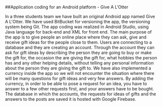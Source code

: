 ##Application coding for an Android platform - Give A L'Otter

In a three students team we have built an original Android app named Give A L'Otter. We have used
BitBucket for versioning the app, the versioning system being Git. The app coding was realized in Android
Studio, using Java language for back-end and XML for front end. The main purpose of the app is to give
people an online place where they can ask, give and receive gift ideas for the people close to them. Users
are connecting to a database and they are creating an account. Through the account they can ask for gift
ideas by describing the person they are going to buy or make the gift for, the occasion the are giving the
gift for, what hobbies the person has and any other helping details, without telling any personal
information about the person they are giving the gift to. We have also implemented a currency inside the
app so we will not encounter the situation where there will be many questions for gift ideas and very few
answers. By adding the currency, in order to be able to pose a request for an idea, you have to answer to a
few other requests first, and your answers have to be bought. The database in which the accounts, the
requests for ideas of gifts and the answers to the posts are saved it is hosted with Google Firebase.